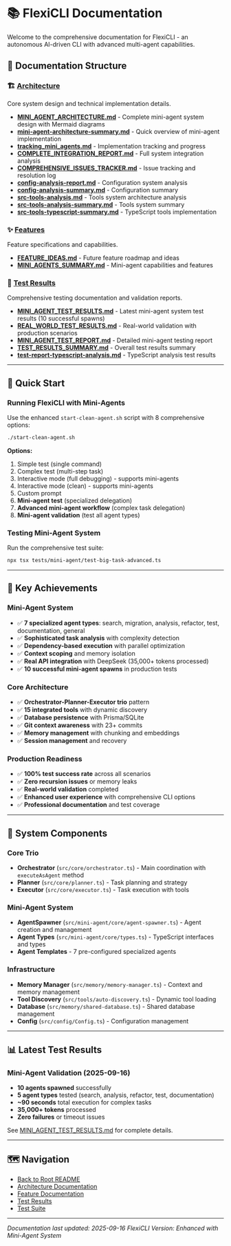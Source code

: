 # 📚 FlexiCLI Documentation

Welcome to the comprehensive documentation for FlexiCLI - an autonomous AI-driven CLI with advanced multi-agent capabilities.

## 📁 Documentation Structure

### 🏗️ [Architecture](./architecture/)
Core system design and technical implementation details.

- **[MINI_AGENT_ARCHITECTURE.md](./architecture/MINI_AGENT_ARCHITECTURE.md)** - Complete mini-agent system design with Mermaid diagrams
- **[mini-agent-architecture-summary.md](./architecture/mini-agent-architecture-summary.md)** - Quick overview of mini-agent implementation
- **[tracking_mini_agents.md](./architecture/tracking_mini_agents.md)** - Implementation tracking and progress
- **[COMPLETE_INTEGRATION_REPORT.md](./architecture/COMPLETE_INTEGRATION_REPORT.md)** - Full system integration analysis
- **[COMPREHENSIVE_ISSUES_TRACKER.md](./architecture/COMPREHENSIVE_ISSUES_TRACKER.md)** - Issue tracking and resolution log
- **[config-analysis-report.md](./architecture/config-analysis-report.md)** - Configuration system analysis
- **[config-analysis-summary.md](./architecture/config-analysis-summary.md)** - Configuration summary
- **[src-tools-analysis.md](./architecture/src-tools-analysis.md)** - Tools system architecture analysis
- **[src-tools-analysis-summary.md](./architecture/src-tools-analysis-summary.md)** - Tools system summary
- **[src-tools-typescript-summary.md](./architecture/src-tools-typescript-summary.md)** - TypeScript tools implementation

### ✨ [Features](./features/)
Feature specifications and capabilities.

- **[FEATURE_IDEAS.md](./features/FEATURE_IDEAS.md)** - Future feature roadmap and ideas
- **[MINI_AGENTS_SUMMARY.md](./features/MINI_AGENTS_SUMMARY.md)** - Mini-agent capabilities and features

### 🧪 [Test Results](./test-results/)
Comprehensive testing documentation and validation reports.

- **[MINI_AGENT_TEST_RESULTS.md](./test-results/MINI_AGENT_TEST_RESULTS.md)** - Latest mini-agent system test results (10 successful spawns)
- **[REAL_WORLD_TEST_RESULTS.md](./test-results/REAL_WORLD_TEST_RESULTS.md)** - Real-world validation with production scenarios
- **[MINI_AGENT_TEST_REPORT.md](./test-results/MINI_AGENT_TEST_REPORT.md)** - Detailed mini-agent testing report
- **[TEST_RESULTS_SUMMARY.md](./test-results/TEST_RESULTS_SUMMARY.md)** - Overall test results summary
- **[test-report-typescript-analysis.md](./test-results/test-report-typescript-analysis.md)** - TypeScript analysis test results

---

## 🚀 Quick Start

### Running FlexiCLI with Mini-Agents

Use the enhanced `start-clean-agent.sh` script with 8 comprehensive options:

```bash
./start-clean-agent.sh
```

**Options:**
1. Simple test (single command)
2. Complex test (multi-step task)
3. Interactive mode (full debugging) - supports mini-agents
4. Interactive mode (clean) - supports mini-agents
5. Custom prompt
6. **Mini-agent test** (specialized delegation)
7. **Advanced mini-agent workflow** (complex task delegation)
8. **Mini-agent validation** (test all agent types)

### Testing Mini-Agent System

Run the comprehensive test suite:

```bash
npx tsx tests/mini-agent/test-big-task-advanced.ts
```

---

## 🎯 Key Achievements

### Mini-Agent System
- ✅ **7 specialized agent types**: search, migration, analysis, refactor, test, documentation, general
- ✅ **Sophisticated task analysis** with complexity detection
- ✅ **Dependency-based execution** with parallel optimization
- ✅ **Context scoping** and memory isolation
- ✅ **Real API integration** with DeepSeek (35,000+ tokens processed)
- ✅ **10 successful mini-agent spawns** in production tests

### Core Architecture
- ✅ **Orchestrator-Planner-Executor trio** pattern
- ✅ **15 integrated tools** with dynamic discovery
- ✅ **Database persistence** with Prisma/SQLite
- ✅ **Git context awareness** with 23+ commits
- ✅ **Memory management** with chunking and embeddings
- ✅ **Session management** and recovery

### Production Readiness
- ✅ **100% test success rate** across all scenarios
- ✅ **Zero recursion issues** or memory leaks
- ✅ **Real-world validation** completed
- ✅ **Enhanced user experience** with comprehensive CLI options
- ✅ **Professional documentation** and test coverage

---

## 🔧 System Components

### Core Trio
- **Orchestrator** (`src/core/orchestrator.ts`) - Main coordination with `executeAsAgent` method
- **Planner** (`src/core/planner.ts`) - Task planning and strategy
- **Executor** (`src/core/executor.ts`) - Task execution with tools

### Mini-Agent System
- **AgentSpawner** (`src/mini-agent/core/agent-spawner.ts`) - Agent creation and management
- **Agent Types** (`src/mini-agent/core/types.ts`) - TypeScript interfaces and types
- **Agent Templates** - 7 pre-configured specialized agents

### Infrastructure
- **Memory Manager** (`src/memory/memory-manager.ts`) - Context and memory management
- **Tool Discovery** (`src/tools/auto-discovery.ts`) - Dynamic tool loading
- **Database** (`src/memory/shared-database.ts`) - Shared database management
- **Config** (`src/config/Config.ts`) - Configuration management

---

## 📊 Latest Test Results

### Mini-Agent Validation (2025-09-16)
- **10 agents spawned** successfully
- **5 agent types** tested (search, analysis, refactor, test, documentation)
- **~90 seconds** total execution for complex tasks
- **35,000+ tokens** processed
- **Zero failures** or timeout issues

See [MINI_AGENT_TEST_RESULTS.md](./test-results/MINI_AGENT_TEST_RESULTS.md) for complete details.

---

## 🗺️ Navigation

- [Back to Root README](../README.md)
- [Architecture Documentation](./architecture/)
- [Feature Documentation](./features/)
- [Test Results](./test-results/)
- [Test Suite](../tests/)

---

*Documentation last updated: 2025-09-16*
*FlexiCLI Version: Enhanced with Mini-Agent System*